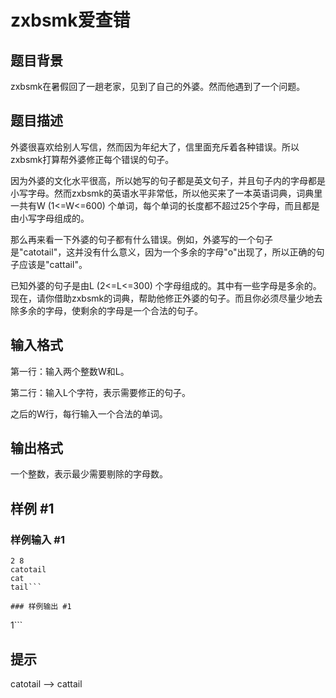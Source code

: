 # zxbsmk爱查错

## 题目背景

zxbsmk在暑假回了一趟老家，见到了自己的外婆。然而他遇到了一个问题。


## 题目描述

外婆很喜欢给别人写信，然而因为年纪大了，信里面充斥着各种错误。所以zxbsmk打算帮外婆修正每个错误的句子。

因为外婆的文化水平很高，所以她写的句子都是英文句子，并且句子内的字母都是小写字母。然而zxbsmk的英语水平非常低，所以他买来了一本英语词典，词典里一共有W (1<=W<=600) 个单词，每个单词的长度都不超过25个字母，而且都是由小写字母组成的。

那么再来看一下外婆的句子都有什么错误。例如，外婆写的一个句子是"catotail"，这并没有什么意义，因为一个多余的字母"o"出现了，所以正确的句子应该是"cattail"。

已知外婆的句子是由L (2<=L<=300) 个字母组成的。其中有一些字母是多余的。现在，请你借助zxbsmk的词典，帮助他修正外婆的句子。而且你必须尽量少地去除多余的字母，使剩余的字母是一个合法的句子。


## 输入格式

第一行：输入两个整数W和L。

第二行：输入L个字符，表示需要修正的句子。

之后的W行，每行输入一个合法的单词。


## 输出格式

一个整数，表示最少需要剔除的字母数。


## 样例 #1

### 样例输入 #1
```
2 8
catotail
cat
tail```

### 样例输出 #1

```
1```

## 提示

catotail —> cattail

